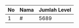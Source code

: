 | No | Nama            | Jumlah Level |
|----|-----------------|--------------|
| 1  | #    |    5689        |
